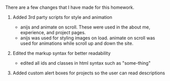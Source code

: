 There are a few changes that I have made for this homework.

1) Added 3rd party scripts for style and animation
    - anijs and animate on scroll. These were used in the about me, experience, and project pages.
    - anijs was used for styling images on load. animate on scroll was used for animations while scroll up and down the site.

2) Edited the markup syntax for better readability
    - edited all ids and classes in html syntax such as "some-thing"
    
3) Added custom alert boxes for projects so the user can read descriptions 
